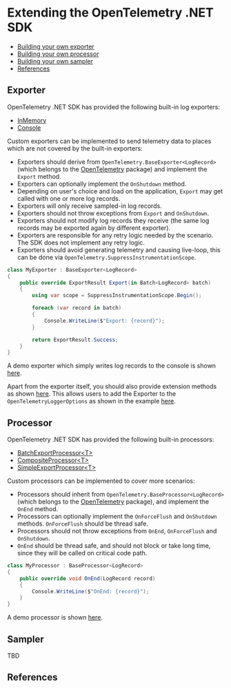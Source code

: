 # Extending the OpenTelemetry .NET SDK

* [Building your own exporter](#exporter)
* [Building your own processor](#processor)
* [Building your own sampler](#sampler)
* [References](#references)

## Exporter

OpenTelemetry .NET SDK has provided the following built-in log exporters:

* [InMemory](../../../src/OpenTelemetry.Exporter.InMemory/README.md)
* [Console](../../../src/OpenTelemetry.Exporter.Console/README.md)

Custom exporters can be implemented to send telemetry data to places which are
not covered by the built-in exporters:

* Exporters should derive from `OpenTelemetry.BaseExporter<LogRecord>` (which
  belongs to the [OpenTelemetry](../../../src/OpenTelemetry/README.md) package)
  and implement the `Export` method.
* Exporters can optionally implement the `OnShutdown` method.
* Depending on user's choice and load on the application, `Export` may get
  called with one or more log records.
* Exporters will only receive sampled-in log records.
* Exporters should not throw exceptions from `Export` and `OnShutdown`.
* Exporters should not modify log records they receive (the same log records may
  be exported again by different exporter).
* Exporters are responsible for any retry logic needed by the scenario. The SDK
  does not implement any retry logic.
* Exporters should avoid generating telemetry and causing live-loop, this can be
  done via `OpenTelemetry.SuppressInstrumentationScope`.

```csharp
class MyExporter : BaseExporter<LogRecord>
{
    public override ExportResult Export(in Batch<LogRecord> batch)
    {
        using var scope = SuppressInstrumentationScope.Begin();

        foreach (var record in batch)
        {
            Console.WriteLine($"Export: {record}");
        }

        return ExportResult.Success;
    }
}
```

A demo exporter which simply writes log records to the console is shown
[here](./MyExporter.cs).

Apart from the exporter itself, you should also provide extension methods as
shown [here](./LoggerExtensions.cs). This allows users to add the Exporter to
the `OpenTelemetryLoggerOptions` as shown in the example [here](./Program.cs).

## Processor

OpenTelemetry .NET SDK has provided the following built-in processors:

* [BatchExportProcessor&lt;T&gt;](../../../src/OpenTelemetry/BatchExportProcessor.cs)
* [CompositeProcessor&lt;T&gt;](../../../src/OpenTelemetry/CompositeProcessor.cs)
* [SimpleExportProcessor&lt;T&gt;](../../../src/OpenTelemetry/SimpleExportProcessor.cs)

Custom processors can be implemented to cover more scenarios:

* Processors should inherit from `OpenTelemetry.BaseProcessor<LogRecord>` (which
  belongs to the [OpenTelemetry](../../../src/OpenTelemetry/README.md) package),
  and implement the `OnEnd` method.
* Processors can optionally implement the `OnForceFlush` and `OnShutdown`
  methods. `OnForceFlush` should be thread safe.
* Processors should not throw exceptions from `OnEnd`, `OnForceFlush` and
  `OnShutdown`.
* `OnEnd` should be thread safe, and should not block or take long time, since
  they will be called on critical code path.

```csharp
class MyProcessor : BaseProcessor<LogRecord>
{
    public override void OnEnd(LogRecord record)
    {
        Console.WriteLine($"OnEnd: {record}");
    }
}
```

A demo processor is shown [here](./MyProcessor.cs).

## Sampler

TBD

## References
